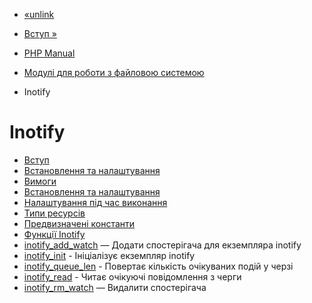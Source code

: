- [«unlink](function.unlink.md)
- [Вступ »](intro.inotify.md)

- [PHP Manual](index.md)
- [Модулі для роботи з файловою системою](refs.fileprocess.file.md)
- Inotify

# Inotify

- [Вступ](intro.inotify.md)
- [Встановлення та налаштування](inotify.setup.md)
- [Вимоги](inotify.requirements.md)
- [Встановлення та налаштування](inotify.install.md)
- [Налаштування під час виконання](inotify.configuration.md)
- [Типи ресурсів](inotify.resources.md)
- [Предвизначені константи](inotify.constants.md)
- [Функції Inotify](ref.inotify.md)
- [inotify_add_watch](function.inotify-add-watch.md) — Додати
спостерігача для екземпляра inotify
- [inotify_init](function.inotify-init.md) - Ініціалізує
екземпляр inotify
- [inotify_queue_len](function.inotify-queue-len.md) -
Повертає кількість очікуваних подій у черзі
- [inotify_read](function.inotify-read.md) - Читає очікуючі
повідомлення з черги
- [inotify_rm_watch](function.inotify-rm-watch.md) — Видалити
спостерігача
